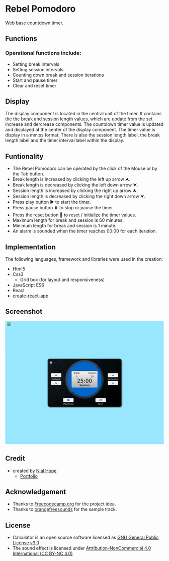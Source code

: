 # Rebel Pomodoro
Web base countdown timer.

## Functions
### Operational functions include:
+ Setting break intervals
+ Setting session intervals
+ Counting down break and session iterations
+ Start and pause timer
+ Clear and reset timer

## Display
The display component is located in the central unit of the timer. It
contains the the break and session length values, which are update from 
the set increase and dercrease components. The countdown timer value is 
updated and displayed at the center of the display component. The timer 
value is display in a mm:ss format. There is also the session length 
label, the break length label and the timer interval label within the display.

## Funtionality
+ The Rebel Pomodoro can be operated by the click of the Mouse or by the Tab button.
+ Break length is increased by clicking the left up arrow ⮝.
+ Break length is decreased by clicking the left down arrow ⮟.
+ Session length is increased by clicking the right up arrow ⮝.
+ Session length is decreased by clicking the right down arrow ⮟.
+ Press play button ▶️ to start the timer.
+ Press pause button ⏸️ to stop or pause the timer.
+ Press the reset button 🔄 to reset / initialize the timer values.
+ Maximum length for break and session is 60 minutes.
+ Minimum length for break and session is 1 minute.
+ An alarm is sounded when the timer reaches 00:00 for each iteration.

## Implementation
The following languages, framework and libraries were used in the creation:
+ Html5
+ Css3
  + Grid box (for layout and responsiveness)
+ JavaScript ES6
+ React
+ [create-react-app](https://github.com/facebook/create-react-app)

## Screenshot
![Rebel Pomodoro Screenshot](./public/clock.png)

## Credit
+ created by [Nial Hope](https://github.com/nhope123)
  + [Portfolio](https://nhope123.github.io/)

## Acknowledgement
+ Thanks to [Freecodecamp.org](https://www.freecodecamp.org/) for the project idea.
+ Thanks to [orangefreesounds](http://www.orangefreesounds.com/) for the sample track.

## License
+ Calculator is an open source software licensed as [GNU General Public License v3.0](LICENSE)
+ The sound effect is licensed under [Attribution-NonCommercial 4.0 International (CC BY-NC 4.0)](./public/Read.txt)
